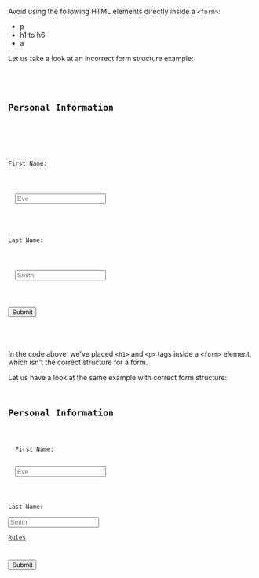 Avoid using the following
HTML elements directly inside
a `<form>`:
- p
- h1 to h6
- a

Let us take a look at an
incorrect form structure example:
<codeblock language="html" type="lesson" defaultCSS="form {max-width: 300px; margin: 10px auto; font-family: Lato; border-radius: 10px; padding: 1rem; box-shadow: 0px 0px 4px; background-color: snow; font-size: 1.2rem; } form * { margin: 0.5rem; } button , input[type=`button`] { padding: 0.2rem 1rem; font-size: 1.1rem; font-weight: 700; margin: 1rem 0; }">
<code>
<form>
  <h2>Personal Information</h2>
  <br>

  <p>First Name:</p>
  <br>
  <input id="first-name" placeholder="Eve"/>
  <br>

  <p>Last Name:</p>
  <br>
  <input id="last-name" placeholder="Smith"/>
  <br>

  <button type="submit">Submit</button>
</form>
</code>
</codeblock>

In the code above, we've placed `<h1>`
and
`<p>` tags inside a `<form>` element,
which isn't the correct structure for a form.

Let us have a look at the same example
with correct form structure:
<codeblock language="html" type="lesson" defaultCSS="form {max-width: 300px; margin: 10px auto; font-family: Lato; border-radius: 10px; padding: 1rem; box-shadow: 0px 0px 4px; background-color: snow; font-size: 1.2rem; } form * { margin: 0.5rem; } button , input[type=`button`] { padding: 0.2rem 1rem; font-size: 1.1rem; font-weight: 700; margin: 1rem 0; }">
<code>
<h2>Personal Information</h2>

<form>
  <label for="first-name">First Name:</label>
  <br>
  <input id="first-name" placeholder="Eve"/>
  <br>

  <label for="last-name">Last Name:</label>
  <br>
  <input id="last-name" placeholder="Smith"/>
  <br>
  <a href="#">Rules</a>

  <button type="submit">Submit</button>
</form>
</code>
</codeblock>

